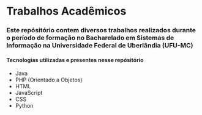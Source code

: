 # Trabalhos Acadêmicos
### Este repósitório contem diversos trabalhos realizados durante o período de formação no Bacharelado em Sistemas de Informação na Universidade Federal de Uberlândia (UFU-MC)

#### Tecnologias utilizadas e presentes nesse repósitório
- Java
- PHP (Orientado a Objetos)
- HTML
- JavaScript
- CSS
- Python
